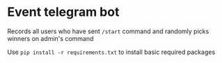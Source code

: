 # Event telegram bot
Records all users who have sent `/start` command and randomly picks winners on admin's command

Use `pip install -r requirements.txt` to install basic required packages